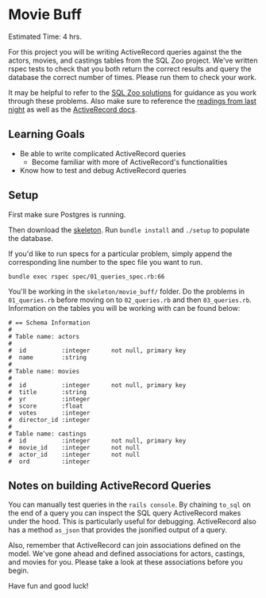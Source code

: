 # Movie Buff

Estimated Time: 4 hrs.

For this project you will be writing ActiveRecord queries against the the actors,
movies, and castings tables from the SQL Zoo project. We've written rspec tests
to check that you both return the correct results and query the database the
correct number of times. Please run them to check your work.

It may be helpful to refer to the [SQL Zoo solutions][sql-zoo-solutions] for guidance as
you work through these problems. Also make sure to reference the [readings from last
night][active-record-readings] as well as the [ActiveRecord docs][active-record-docs].

## Learning Goals

* Be able to write complicated ActiveRecord queries
  * Become familiar with more of ActiveRecord's functionalities
* Know how to test and debug ActiveRecord queries

## Setup

First make sure Postgres is running.

Then download the [skeleton](./skeleton.zip?raw=true). Run `bundle install`
and `./setup` to populate the database.

If you'd like to run specs for a particular problem,
simply append the corresponding line number to the spec file you want to run.

```
bundle exec rspec spec/01_queries_spec.rb:66
```

You'll be working in the `skeleton/movie_buff/` folder. Do the problems in `01_queries.rb`
before moving on to `02_queries.rb` and then `03_queries.rb`. Information on the tables you
will be working with can be found below:

```
# == Schema Information
#
# Table name: actors
#
#  id          :integer      not null, primary key
#  name        :string
#
# Table name: movies
#
#  id          :integer      not null, primary key
#  title       :string
#  yr          :integer
#  score       :float
#  votes       :integer
#  director_id :integer
#
# Table name: castings
#  id          :integer      not null, primary key
#  movie_id    :integer      not null
#  actor_id    :integer      not null
#  ord         :integer

```

## Notes on building ActiveRecord Queries

You can manually test queries in the `rails console`. By chaining `to_sql` on
the end of a query you can inspect the SQL query ActiveRecord makes under the
hood. This is particularly useful for debugging. ActiveRecord also has a method
`as_json` that provides the jsonified output of a query.

Also, remember that ActiveRecord can join associations defined on the model. We've gone ahead and
defined associations for actors, castings, and movies for you. Please take a look
at these associations before you begin.

Have fun and good luck!

[sql-zoo-solutions]: https://github.com/appacademy/curriculum/tree/master/sql/projects/sqlzoo/solution
[active-record-readings]: https://github.com/appacademy/curriculum/tree/master/sql#readings-65-min
[active-record-docs]: http://guides.rubyonrails.org/active_record_querying.html
